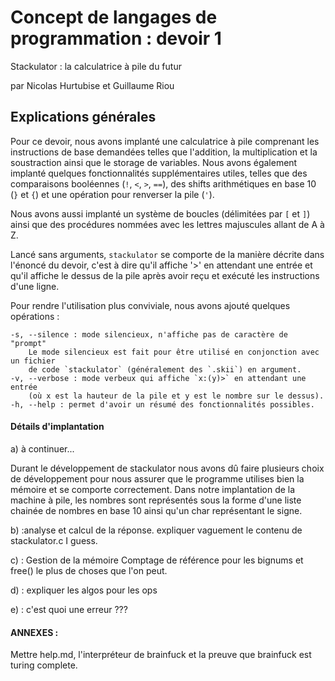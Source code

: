 # Concept de langages de programmation : devoir 1

Stackulator : la calculatrice à pile du futur

par Nicolas Hurtubise et Guillaume Riou

## Explications générales

Pour ce devoir, nous avons implanté une calculatrice à pile comprenant les
instructions de base demandées telles que l'addition, la multiplication et la
soustraction ainsi que le storage de variables. Nous avons également implanté
quelques fonctionnalités supplémentaires utiles, telles que des comparaisons
booléennes (`!`, `<`, `>`, `==`), des shifts arithmétiques en base 10
(`}` et `{`) et une opération pour renverser la pile (`'`).

Nous avons aussi implanté un système de boucles (délimitées par `[` et `]`)
ainsi que des procédures nommées avec les lettres majuscules allant de A à Z.

Lancé sans arguments, `stackulator` se comporte de la manière
décrite dans l'énoncé du devoir, c'est à dire qu'il affiche '>' en attendant
une entrée et qu'il affiche le dessus de la pile après avoir reçu et exécuté les
instructions d'une ligne.

Pour rendre l'utilisation plus conviviale, nous avons ajouté quelques opérations :

    -s, --silence : mode silencieux, n'affiche pas de caractère de "prompt"
        Le mode silencieux est fait pour être utilisé en conjonction avec un fichier
        de code `stackulator` (généralement des `.skii`) en argument.
    -v, --verbose : mode verbeux qui affiche `x:(y)>` en attendant une entrée
        (où x est la hauteur de la pile et y est le nombre sur le dessus).
    -h, --help : permet d'avoir un résumé des fonctionnalités possibles.

#### Détails d'implantation

a) à continuer...

Durant le développement de stackulator nous avons dû faire plusieurs choix de développement pour nous assurer que le programme utilises bien la mémoire et se comporte correctement. Dans notre implantation de la machine à pile, les nombres sont représentés sous la forme d'une liste chainée de nombres en base 10 ainsi qu'un char représentant le signe. 

b) :analyse et calcul de la réponse.
expliquer vaguement le contenu de stackulator.c I guess.

c) : Gestion de la mémoire
Comptage de référence pour les bignums et free() le plus de choses que l'on peut.

d) : expliquer les algos pour les ops

e) : c'est quoi une erreur ???

#### ANNEXES :

Mettre help.md, l'interpréteur de brainfuck et la preuve que brainfuck est turing complete.
